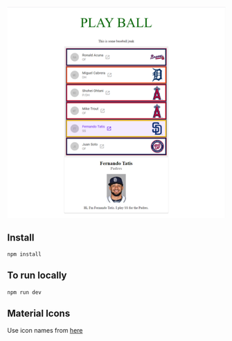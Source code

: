 ![Sample image](svelte1.png)


## Install

```
npm install
```

## To run locally

```
npm run dev
```

## Material Icons

Use icon names from [here](https://material.io/resources/icons/?style=baseline)

